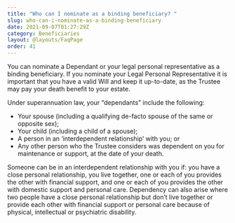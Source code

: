 ```yaml
---
title: "Who can I nominate as a binding beneficiary? "
slug: who-can-i-nominate-as-a-binding-beneficiary
date: 2021-09-07T01:27:29Z
category: Beneficiaries
layout: @layouts/FaqPage
order: 41
---
```


You can nominate a Dependant or your legal personal representative as a binding beneficiary. If you nominate your Legal Personal Representative it is important that you have a valid Will and keep it up-to-date, as the Trustee may pay your death benefit to your estate.

Under superannuation law, your “dependants” include the following:

- Your spouse (including a qualifying de-facto spouse of the same or opposite sex);
- Your child (including a child of a spouse);
- A person in an ‘interdependent relationship’ with you; or
- Any other person who the Trustee considers was dependent on you for maintenance or support, at the date of your death.

Someone can be in an interdependent relationship with you if: you have a close personal relationship, you live together, one or each of you provides the other with financial support, and one or each of you provides the other with domestic support and personal care. Dependency can also arise where two people have a close personal relationship but don’t live together or provide each other with financial support or personal care because of physical, intellectual or psychiatric disability.
